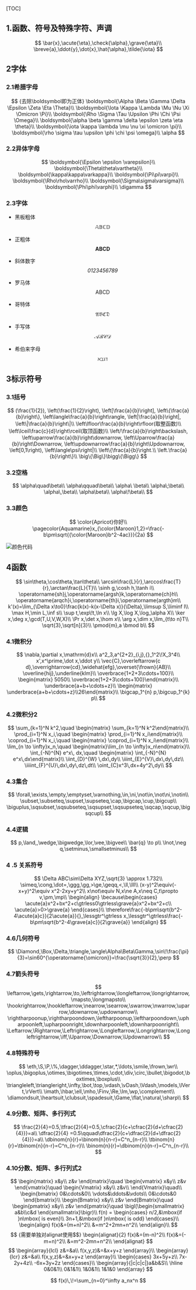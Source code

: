 [TOC]

## 1.函数、符号及特殊字符、声调

$$
\bar{x},\acute{\eta},\check{\alpha},\grave{\eta}\\
\breve{a},\ddot{y},\dot{x},\hat{\alpha},\tilde{\iota}
$$

## 2字体

### 2.1希腊字母

$$ {去除\boldsymbol即为正体}
\boldsymbol{\Alpha \Beta \Gamma \Delta \Epsilon \Zeta \Eta \Theta}\\
\boldsymbol{\Iota \Kappa \Lambda \Mu \Nu \Xi \Omicron \Pi}\\
\boldsymbol{\Rho \Sigma \Tau \Upsilon \Phi \Chi \Psi \Omega}\\
\boldsymbol{\alpha \beta \gamma \delta \epsilon \zeta \eta \theta}\\
\boldsymbol{\iota \kappa \lambda \mu \nu \xi \omicron \pi}\\
\boldsymbol{\rho \sigma \tau \upsilon \phi \chi \psi \omega}\\
\alpha
$$

### 2.2异体字母

$$
\boldsymbol{\Epsilon \epsilon \varepsilon}\\
\boldsymbol{\Theta\theta\vartheta}\\
\boldsymbol{\kappa\kappa\varkappa}\\
\boldsymbol{\Pi\pi\varpi}\\
\boldsymbol{\Rho\rho\varrho}\\
\boldsymbol{\Sigma\sigma\varsigma}\\
\boldsymbol{\Phi\phi\varphi}\\
\digamma
$$

### 2.3字体

- 黑板粗体	
  $$
  \mathbb{ABCD}
  $$

- 正粗体	
  $$
  \mathbf{ABCD}
  $$

- 斜体数字
  $$
  \mathit{0123456789}
  $$

- 罗马体	
  $$
  \mathrm{ABCD}
  $$

- 哥特体	
  $$
  \mathfrak{ABCD}
  $$

- 手写体	
  $$
  \mathcal{ABCD}
  $$

- 希伯来字母	
  $$
  \aleph\beth\gimel\daleth
  $$





## 3标示符号

### 3.1括号

$$
(\frac{1}{2}),
\left(\frac{1}{2}\right),
\left[\frac{a}{b}\right],
\left\{\frac{a}{b}\right\},
\left\langle\frac{a}{b}\right\rangle,
\left|\frac{a}{b}\right|,
\left\|\frac{a}{b}\right\|\\
\left\lfloor\frac{a}{b}\right\rfloor(取整函数)\\ 
\left\lceil\frac{c}{d}\right\rceil(取顶函数)\\
\left/\frac{a}{b}\right\backslash,
\left\uparrow\frac{a}{b}\right\downarrow,
\left\Uparrow\frac{a}{b}\right\Downarrow,
\left\updownarrow\frac{a}{b}\right\Updownarrow,
\left[0,1\right),
\left\langle\psi\right|\\
\left\{\frac{a}{b}\right.\\
\left.\frac{a}{b}\right\}\\
\big\{\Big\}\bigg\{\Bigg\}
$$

### 3.2空格

$$
\alpha\quad\beta\\
\alpha\qquad\beta\\
\alpha\ \beta\\
\alpha\;\beta\\
\alpha\,\beta\\
\alpha\beta\\
\alpha\!\beta\\
$$

### 3.3颜色

$$
\color{Apricot}你好\\
\pagecolor{Aquamarine}x_{\color{Maroon}1,2}=\frac{-b\pm\sqrt{{\color{Maroon}b^2-4ac}}}{2a}
$$





![颜色代码](D:\GitHub\Public\Math\Note3\颜色代码.png)



##  4函数

$$
\sin\theta,\cos\theta,\tan\theta\\
\arcsin\frac{L}{r},\arccos\frac{T}{r},\arctan\frac{L}{T}\\
\sinh g,\cosh h,\tanh i\\
\operatorname{sh}j,\operatorname{argsh}k,\operatorname{ch}h\\
\operatorname{arqch}i,\operatorname{th}i,\operatorname{argth}m\\
k'(x)=\lim_{\Delta x\to0}\frac{k(x)-k(x-\Delta x)}{\Delta},\limsup S,\liminf l\\
\max H,\min L,\inf s\\
\sup t,\exp\!t,\ln x\\
\lg X,\log X,\log_\alpha X\\
\ker x,\deg x,\gcd(T,U,V,W,X)\\
\Pr x,\det x,\hom x\\
\arg x,\dim x,\lim_{t\to n}T\\
\sqrt{3},\sqrt[n]{3}\\
\pmod{m},a \bmod b\\
$$

### 4.1微积分

$$
\nabla,\partial x,\mathrm{d}x\\
a^2_3,a^{2+2}_{i,j},{}_1^2\!X_3^4\\
x',x^\prime,\dot x,\ddot y\\
\vec{C},\overleftarrow{c d},\overrightarrow{cd},\widehat{efg},\overset{\frown}{AB}\\
\overline{hij},\underline{klm}\\
\overbrace{1+2+3\cdots+100}\\
\begin{matrix} 5050\\ \overbrace{1+2+3\cdots+100}\end{matrix}\\
\underbrace{a+b+\cdots+z}\\
\begin{matrix} \underbrace{a+b+\cdots+z}\\26\end{matrix}\\
\bigcap_1^{n} p,\bigcup_1^{k} p\\
$$

### 4.2微积分2

$$
\sum_{k=1}^N k^2,\quad
\begin{matrix} \sum_{k=1}^N k^2\end{matrix}\\
\prod_{i=1}^N x_i,\quad
\begin{matrix} \prod_{i=1}^N x_i\end{matrix}\\
\coprod_{i=1}^N x_i,\quad
\begin{matrix} \coprod_{i=1}^N x_i\end{matrix}\\
\lim_{n \to \infty}x_n,\quad
\begin{matrix}\lim_{n \to \infty}x_n\end{matrix}\\
\int_{-N}^{N} e^x\, dx,\quad
\begin{matrix} \int_{-N}^{N} e^x\,dx\end{matrix}\\
\iint_{D}^{W} \,dx\,dy\\
\iiint_{E}^{V}\,dx\,dy\,dz\\
\iiiint_{F}^{U}\,dx\,dy\,dz\,dt\\
\oint_{C}x^3\,dx+4y^2\,dy\\
$$

### 4.3集合

$$
\forall,\exists,\empty,\emptyset,\varnothing,\in,\ni,\not\in,\not\ni,\notin\\
\subset,\subseteq,\supset,\supseteq,\cap,\bigcap,\cup,\bigcup\\
\biguplus,\sqsubset,\sqsubseteq,\sqsupset,\sqsupseteq,\sqcap,\sqcup,\bigsqcup\\
$$

### 4.4逻辑

$$
p,\land,,\wedge,\bigwedge,\lor,\vee,\bigvee\\
\bar{q} \to p\\
\lnot,\neg q,\setminus,\smallsetminus\\
$$

### 4 .5 关系符号

$$
\Delta ABC\sim\Delta XYZ,\sqrt{3} \approx 1.732\\
\simeq,\cong,\dot=,\ggg,\gg,>\ge,\geqq,<,\ll,\lll\\
(x-y)^2\equiv(-x+y)^2\equiv x^2-2xy+y^2\\
x\not\equiv N,x\ne A,x\neq C,t\propto v,\pm,\mp\\
\begin{align}
\because\begin{cases}
\acute{a}x^2+bx^2+c\gtrless0\gtrless\grave{a}x^2+bx^2+c\\
\acute{a}>0>\grave{a}
\end{cases}\\
\therefore\frac{-b\pm\sqrt{b^2-4\acute{a}c}}{2\acute{a}}{}_\lessgtr^\gtrless x_\lessgtr^\gtrless\frac{-b\pm\sqrt{b^2-4\grave{a}c}}{2\grave{a}}
\end{align}
$$

### 4.6几何符号

$$
\Diamond,\Box,\Delta,\triangle,\angle\Alpha\Beta\Gamma,\sin\!\frac{\pi}{3}=\sin60^{\operatorname{\omicron}}=\frac{\sqrt{3}}{2},\perp
$$

### 4.7箭头符号

$$
\leftarrow,\gets,\rightarrow,\to,\leftrightarrow,\longleftarrow,\longrightarrow,\mapsto,\longmapsto\\
\hookrightarrow,\hookleftarrow,\nearrow,\searrow,\swarrow,\nwarrow,\uparrow,\downarrow,\updownarrow\\
\rightharpoonup,\rightharpoondown,\leftharpoonup,\leftharpoondown,\upharpoonleft,\upharpoonright,\downharpoonleft,\downharpoonright\\
\Leftarrow,\Rightarrow,\Leftrightarrow,\Longleftarrow,\Longrightarrow,\Longleftrightarrow,\iff,\Uparrow,\Downarrow,\Updownarrow\\
$$

### 4.8特殊符号

$$
\eth,\S,\P,\%,\dagger,\ddagger,\star,*,\ldots,\smile,\frown,\wr\\
\oplus,\bigoplus,\otimes,\bigotimes,\times,\cdot,\div,\circ,\bullet,\bigodot,\boxtimes,\boxplus\\
\triangleleft,\triangleright,\infty,\bot,\top,\vdash,\vDash,\Vdash,\models,\lVert,\rVert\\
\imath,\hbar,\ell,\mho,\Finv,\Re,\Im,\wp,\complement\\
\diamondsuit,\heartsuit,\clubsuit,\spadesuit,\Game,\flat,\natural,\sharp\\
$$

### 4.9分数、矩阵、多行列式

$$
\frac{2}{4}=0.5,\tfrac{2}{4}=0.5,\cfrac{2}{c+\cfrac{2}{d+\cfrac{2}{4}}}=a\\
\dfrac{2}{4} =0.5\qquad\dfrac{2}{c+\dfrac{2}{d+\dfrac{2}{4}}}=a\\
\dbinom{n}{r}=\binom{n}{n-r}=C^n_{n-r}\\
\tbinom{n}{r}=\tbinom{n}{n-r}=C^n_{n-r}\\
\binom{n}{r}=\dbinom{n}{n-r}=C^n_{n-r}\\
$$

### 4.10分数、矩阵、多行列式2

$$
\begin{matrix}
x&y\\
z&v
\end{matrix}\quad
\begin{vmatrix}
x&y\\
z&v
\end{vmatrix}\quad
\begin{Vmatrix}
x&y\\
z&v\\
\end{Vmatrix}\quad\\
\begin{bmatrix}
0&\cdots&0\\
\vdots&\ddots&\vdots\\
0&\cdots&0
\end{bmatrix}\\
\begin{Bmatrix}
x&y\\
z&v
\end{Bmatrix}\quad
\begin{pmatrix}
x&y\\
z&v
\end{pmatrix}\quad
\bigl(\begin{smallmatrix}
a&b\\c&d
\end{smallmatrix}\bigr)\\
f(n) = \begin{cases}
n/2,&\mbox{if }n\mbox{ is even}\\
3n+1,&\mbox{if }n\mbox{ is odd}
\end{cases}\\
\begin{align}
f(x)&=(m+n)^2\\
&=m^2+2mn+n^2\\
\end{align}\\
$$
$$ {需要单独对alignat使用$$}
\begin{alignat}{2}
f(x)&=(m-n)^2\\
f(x)&=(-m+n)^2\\
&=m^2-2mn+n^2\\
\end{alignat}
$$
$$
\begin{array}{lcl}
z&=&a\\
f(x,y,z)&=&x+y+z
\end{array}\\
\begin{array}{lcr}
z&=&a\\
f(x,y,z)&=&x+y+z
\end{array}\\
\begin{cases}
3x+5y+z\\
7x-2y+4z\\
-6x+3y+2z
\end{cases}\\
\begin{array}{|c|c|c|}a&b&S\\
\hline
0&0&1\\
0&1&1\\
1&0&1\\
1&1&0
\end{array}
$$

$$
f(x)\,\!=\sum_{n=0}^\infty a_nx^n
$$





